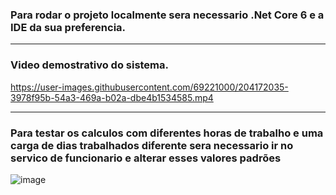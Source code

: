 ### Para rodar o projeto localmente sera necessario .Net Core 6 e a IDE da sua preferencia. 
<hr>

### Video demostrativo do sistema.

https://user-images.githubusercontent.com/69221000/204172035-3978f95b-54a3-469a-b02a-dbe4b1534585.mp4

<hr>

### Para testar os calculos com diferentes horas de trabalho e uma carga de dias trabalhados diferente sera necessario ir no servico de funcionario e alterar esses valores padrões

![image](https://user-images.githubusercontent.com/69221000/204172217-5a51ad75-19b0-48fc-a91a-58f6d0aed778.png)



